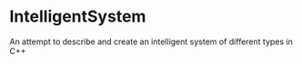 # IntelligentSystem
An attempt to describe and create an intelligent system of different types in C++
